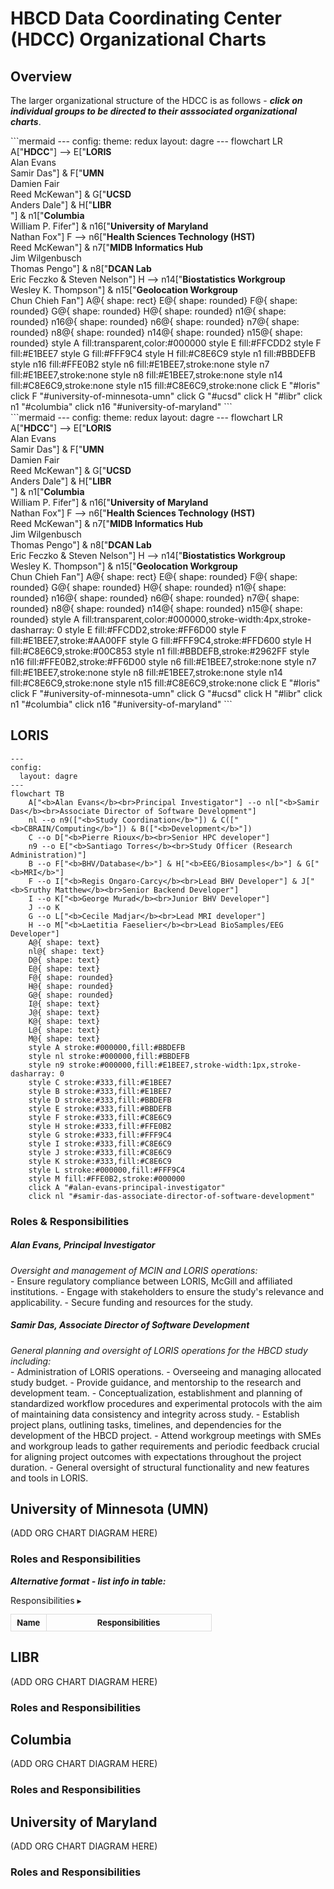 # HBCD Data Coordinating Center (HDCC) Organizational Charts

## Overview
The larger organizational structure of the HDCC is as follows - ***click on individual groups to be directed to their asssociated organizational charts***.

<div style="width: 500px;">
```mermaid
---
config:
  theme: redux
  layout: dagre
---
flowchart LR
    A["<b>HDCC</b>"] --> E["<b>LORIS</b><br>Alan Evans<br>Samir Das"] & F["<b>UMN</b><br>Damien Fair<br>Reed McKewan"] & G["<b>UCSD</b><br>Anders Dale"] & H["<b>LIBR</b><br>"] & n1["<b>Columbia</b><br>William P. Fifer"] & n16["<b>University of Maryland</b><br>Nathan Fox"]
    F --> n6["<b>Health Sciences Technology (HST)</b><br>Reed McKewan"] & n7["<b>MIDB Informatics Hub</b><br>Jim Wilgenbusch<br>Thomas Pengo"] & n8["<b>DCAN Lab</b><br>Eric Feczko &amp; Steven Nelson"]
    H --> n14["<b>Biostatistics Workgroup</b><br>Wesley K. Thompson"] & n15["<b>Geolocation Workgroup</b><br>Chun Chieh Fan"]
    A@{ shape: rect}
    E@{ shape: rounded}
    F@{ shape: rounded}
    G@{ shape: rounded}
    H@{ shape: rounded}
    n1@{ shape: rounded}
    n16@{ shape: rounded}
    n6@{ shape: rounded}
    n7@{ shape: rounded}
    n8@{ shape: rounded}
    n14@{ shape: rounded}
    n15@{ shape: rounded}
    style A fill:transparent,color:#000000
    style E fill:#FFCDD2
    style F fill:#E1BEE7
    style G fill:#FFF9C4
    style H fill:#C8E6C9
    style n1 fill:#BBDEFB
    style n16 fill:#FFE0B2
    style n6 fill:#E1BEE7,stroke:none
    style n7 fill:#E1BEE7,stroke:none
    style n8 fill:#E1BEE7,stroke:none
    style n14 fill:#C8E6C9,stroke:none
    style n15 fill:#C8E6C9,stroke:none
    click E "#loris"
    click F "#university-of-minnesota-umn"
    click G "#ucsd"
    click H "#libr"
    click n1 "#columbia"
    click n16 "#university-of-maryland"
```
</div>

<div style="width: 500px;">
```mermaid
---
config:
  theme: redux
  layout: dagre
---
flowchart LR
    A["<strong>HDCC</strong>"] --> E["<b>LORIS</b><br>Alan Evans<br>Samir Das"] & F["<b>UMN</b><br>Damien Fair<br>Reed McKewan"] & G["<b>UCSD</b><br>Anders Dale"] & H["<b>LIBR</b><br>"] & n1["<b>Columbia</b><br>William P. Fifer"] & n16["<b>University of Maryland</b><br>Nathan Fox"]
    F --> n6["<b>Health Sciences Technology (HST)</b><br>Reed McKewan"] & n7["<b>MIDB Informatics Hub</b><br>Jim Wilgenbusch<br>Thomas Pengo"] & n8["<b>DCAN Lab</b><br>Eric Feczko &amp; Steven Nelson"]
    H --> n14["<b>Biostatistics Workgroup</b><br>Wesley K. Thompson"] & n15["<b>Geolocation Workgroup</b><br>Chun Chieh Fan"]
    A@{ shape: rect}
    E@{ shape: rounded}
    F@{ shape: rounded}
    G@{ shape: rounded}
    H@{ shape: rounded}
    n1@{ shape: rounded}
    n16@{ shape: rounded}
    n6@{ shape: rounded}
    n7@{ shape: rounded}
    n8@{ shape: rounded}
    n14@{ shape: rounded}
    n15@{ shape: rounded}
    style A fill:transparent,color:#000000,stroke-width:4px,stroke-dasharray: 0
    style E fill:#FFCDD2,stroke:#FF6D00
    style F fill:#E1BEE7,stroke:#AA00FF
    style G fill:#FFF9C4,stroke:#FFD600
    style H fill:#C8E6C9,stroke:#00C853
    style n1 fill:#BBDEFB,stroke:#2962FF
    style n16 fill:#FFE0B2,stroke:#FF6D00
    style n6 fill:#E1BEE7,stroke:none
    style n7 fill:#E1BEE7,stroke:none
    style n8 fill:#E1BEE7,stroke:none
    style n14 fill:#C8E6C9,stroke:none
    style n15 fill:#C8E6C9,stroke:none
    click E "#loris"
    click F "#university-of-minnesota-umn"
    click G "#ucsd"
    click H "#libr"
    click n1 "#columbia"
    click n16 "#university-of-maryland"
```
</div>

## LORIS
```mermaid
---
config:
  layout: dagre
---
flowchart TB
    A["<b>Alan Evans</b><br>Principal Investigator"] --o nl["<b>Samir Das</b><br>Associate Director of Software Development"]
    nl --o n9(["<b>Study Coordination</b>"]) & C(["<b>CBRAIN/Computing</b>"]) & B(["<b>Development</b>"])
    C --o D["<b>Pierre Rioux</b><br>Senior HPC developer"]
    n9 --o E["<b>Santiago Torres</b><br>Study Officer (Research Administration)"]
    B --o F["<b>BHV/Database</b>"] & H["<b>EEG/Biosamples</b>"] & G["<b>MRI</b>"]
    F --o I["<b>Regis Ongaro-Carcy</b><br>Lead BHV Developer"] & J["<b>Sruthy Matthew</b><br>Senior Backend Developer"]
    I --o K["<b>George Murad</b><br>Junior BHV Developer"]
    J --o K
    G --o L["<b>Cecile Madjar</b><br>Lead MRI developer"]
    H --o M["<b>Laetitia Faeselier</b><br>Lead BioSamples/EEG Developer"]
    A@{ shape: text}
    nl@{ shape: text}
    D@{ shape: text}
    E@{ shape: text}
    F@{ shape: rounded}
    H@{ shape: rounded}
    G@{ shape: rounded}
    I@{ shape: text}
    J@{ shape: text}
    K@{ shape: text}
    L@{ shape: text}
    M@{ shape: text}
    style A stroke:#000000,fill:#BBDEFB
    style nl stroke:#000000,fill:#BBDEFB
    style n9 stroke:#000000,fill:#E1BEE7,stroke-width:1px,stroke-dasharray: 0
    style C stroke:#333,fill:#E1BEE7
    style B stroke:#333,fill:#E1BEE7
    style D stroke:#333,fill:#BBDEFB
    style E stroke:#333,fill:#BBDEFB
    style F stroke:#333,fill:#C8E6C9
    style H stroke:#333,fill:#FFE0B2
    style G stroke:#333,fill:#FFF9C4
    style I stroke:#333,fill:#C8E6C9
    style J stroke:#333,fill:#C8E6C9
    style K stroke:#333,fill:#C8E6C9
    style L stroke:#000000,fill:#FFF9C4
    style M fill:#FFE0B2,stroke:#000000
    click A "#alan-evans-principal-investigator"
    click nl "#samir-das-associate-director-of-software-development"
```

### Roles & Responsibilities

##### Alan Evans, Principal Investigator
<p style="margin: 0;"><i>Oversight and management of MCIN and LORIS operations:</i></p>
- Ensure regulatory compliance between LORIS, McGill and affiliated institutions.
- Engage with stakeholders to ensure the study's relevance and applicability.
- Secure funding and resources for the study.

##### Samir Das, Associate Director of Software Development
<p style="margin: 0;"><i>General planning and oversight of LORIS operations for the HBCD study including:</i></p>
- Administration of LORIS operations.
- Overseeing and managing allocated study budget.
- Provide guidance, and mentorship to the research and development team.
- Conceptualization, establishment and planning of standardized workflow procedures and experimental protocols with the aim of maintaining data consistency and integrity across study.
- Establish project plans, outlining tasks, timelines, and dependencies for the development of the HBCD project.
- Attend workgroup meetings with SMEs and workgroup leads to gather requirements and periodic feedback crucial for aligning project outcomes with expectations throughout the project duration.
- General oversight of structural functionality and new features and tools in LORIS.

## University of Minnesota (UMN)
(ADD ORG CHART DIAGRAM HERE)

### Roles and Responsibilities
***Alternative format - list info in table:***

<div id="table-banner" class="table-banner" onclick="toggleCollapse(this)">
  <span class="table-text">Responsibilities</span>
  <span class="arrow">▸</span>
</div>
<div class="table-open-collapsible-content">
<table style="width: 100%; border-collapse: collapse; table-layout: fixed; font-size: 13px;">
    <thead>
      <tr>
        <th style="width: 15%; border: 1px solid #ddd; padding: 5px; text-align: center;">Name</th>
        <th style="width: 70%; border: 1px solid #ddd; padding: 5px; text-align: center;">Responsibilities</th>
    </thead>
    <tbody>
</tbody>
</table>
</div>

## LIBR
(ADD ORG CHART DIAGRAM HERE)

### Roles and Responsibilities


## Columbia
(ADD ORG CHART DIAGRAM HERE)

### Roles and Responsibilities

## University of Maryland
(ADD ORG CHART DIAGRAM HERE)

### Roles and Responsibilities
